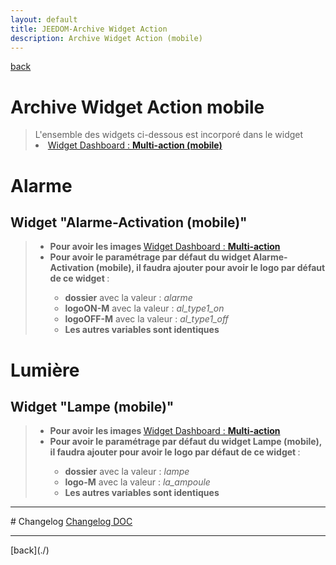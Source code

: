 ```yaml
---
layout: default
title: JEEDOM-Archive Widget Action
description: Archive Widget Action (mobile)
---
```

[back](./)
# Archive Widget Action mobile
<blockquote>
L'ensemble des widgets ci-dessous est incorporé dans le widget
    <li><a href="JEEDOM_Multi_action_Defaut_mobile">Widget Dashboard : <b>Multi-action (mobile)</b></a></li>
</blockquote>

# Alarme
## Widget "Alarme-Activation (mobile)" 
<blockquote>
    <ul>
        <li><b>Pour avoir les images </b><a href="JEEDOM_Multi_action_Defaut">Widget Dashboard : <b>Multi-action</b></a></li>
        <li><b>Pour avoir le paramétrage par défaut du widget Alarme-Activation (mobile), il faudra ajouter pour avoir le logo par défaut de ce widget </b> :</li>
        <ul>
            <li><b>dossier</b> avec la valeur : <i>alarme</i></li>
            <li><b>logoON-M</b> avec la valeur : <i>al_type1_on</i></li>
            <li><b>logoOFF-M</b> avec la valeur : <i>al_type1_off</i></li>
            <li><b>Les autres variables sont identiques</b></li>
        </ul>
    </ul>
</blockquote>

# Lumière
## Widget "Lampe (mobile)" 
<blockquote>
    <ul>
        <li><b>Pour avoir les images </b><a href="JEEDOM_Multi_action_Defaut">Widget Dashboard : <b>Multi-action</b></a></li>
        <li><b>Pour avoir le paramétrage par défaut du widget Lampe (mobile), il faudra ajouter pour avoir le logo par défaut de ce widget </b> :</li>
        <ul>
            <li><b>dossier</b> avec la valeur : <i>lampe</i></li>
            <li><b>logo-M</b> avec la valeur : <i>la_ampoule</i></li>
            <li><b>Les autres variables sont identiques</b></li>
        </ul>
    </ul>
</blockquote>
<hr />
# Changelog
<a href="https://github.com/JEALG/JEEDOM-Widget_JAG-doc/commits/master">Changelog DOC</a>

<hr />
[back](./)